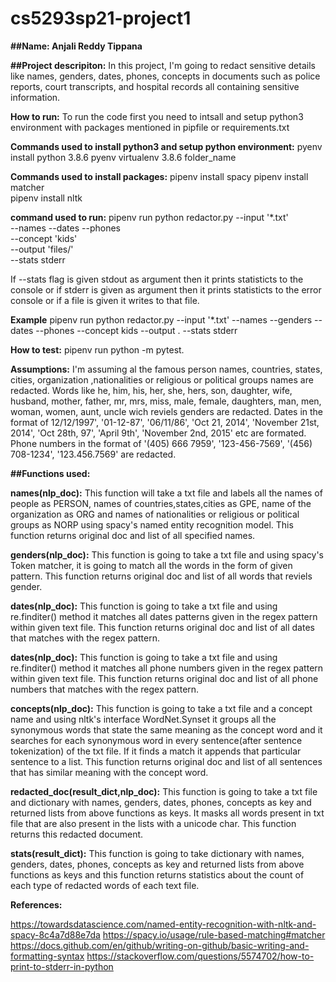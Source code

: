 # cs5293sp21-project1

**##Name: Anjali Reddy Tippana**

**##Project descripiton:**
In this project, I'm going to redact sensitive details like names, genders, dates, phones, concepts in documents such as police reports, court transcripts, and hospital records all containing sensitive information.  

**How to run:**
To run the code first you need to intsall and setup python3 environment with packages mentioned in pipfile or requirements.txt

**Commands used to install python3 and setup python environment:**
pyenv install python 3.8.6
pyenv virtualenv 3.8.6 folder_name

**Commands used to install packages:**
pipenv install spacy
pipenv install matcher  
pipenv install nltk 

**command used to run:**
pipenv run python redactor.py --input '*.txt' \
                    --names --dates --phones \
                    --concept 'kids' \
                    --output 'files/' \
                    --stats stderr

If --stats flag is given stdout as argument then it prints statisticts to the console or if stderr is given as argument then it prints statisticts to the error console or if a file is given it writes to that file.

**Example**
pipenv run python redactor.py --input '*.txt' --names --genders --dates --phones --concept kids --output . --stats stderr

**How to test:**
pipenv run python -m pytest.

**Assumptions:**
I'm assuming al the famous person names, countries, states, cities, organization ,nationalities or religious or political groups names are redacted.
Words like he, him, his, her, she, hers, son, daughter, wife, husband, mother, father, mr, mrs, miss, male, female, daughters, man, men, woman, women, aunt, uncle wich reviels genders are redacted.
Dates in the format of 12/12/1997', '01-12-87', '06/11/86', 'Oct 21, 2014', 'November 21st, 2014', 'Oct 28th, 97', 'April 9th', 'November 2nd, 2015' etc are formated.
Phone numbers in the format of '(405) 666 7959', '123-456-7569', '(456) 708-1234', '123.456.7569' are redacted. 

**##Functions used:**

**names(nlp_doc):** 
This function will take a txt file and labels all the names of people as PERSON, names of countries,states,cities as GPE, name of the organization as ORG and names of nationalities or religious or political groups as NORP using spacy's named entity recognition model. This function returns original doc and list of all specified names.     

**genders(nlp_doc):**
This function is going to take a txt file and using spacy's Token matcher, it is going to match all the words in the form of given pattern. This function returns original doc and list of all words that reviels gender. 

**dates(nlp_doc):**
This function is going to take a txt file and using re.finditer() method it matches all dates patterns given in the regex pattern within given text file. This function returns original doc and list of all dates that matches with the regex pattern. 

**dates(nlp_doc):**
This function is going to take a txt file and using re.finditer() method it matches all phone numbers given in the regex pattern within given text file. This function returns original doc and list of all phone numbers that matches with the regex pattern.

**concepts(nlp_doc):**
This function is going to take a txt file and a concept name and using nltk's interface WordNet.Synset it groups all the synonymous words that state the same meaning as the concept word and it searches for each synonymous word in every sentence(after sentence tokenization) of the txt file. If it finds a match it appends that particular sentence to a list. This function returns original doc and list of all sentences that has similar meaning with the concept word.

**redacted_doc(result_dict,nlp_doc):** 
This function is going to take a txt file and dictionary with names, genders, dates, phones, concepts as key and returned lists from above functions as keys. It masks all words present in txt file that are also present in the lists with a unicode char. This function returns this redacted document. 

**stats(result_dict):**
This function is going to take dictionary with names, genders, dates, phones, concepts as key and returned lists from above functions as keys and this function returns statistics about the count of each type of redacted words of each text file.      

**References:**

https://towardsdatascience.com/named-entity-recognition-with-nltk-and-spacy-8c4a7d88e7da
https://spacy.io/usage/rule-based-matching#matcher
https://docs.github.com/en/github/writing-on-github/basic-writing-and-formatting-syntax
https://stackoverflow.com/questions/5574702/how-to-print-to-stderr-in-python





